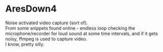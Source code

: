 # AresDown4
Noise activated video capture (sort of).  
From some snippets found online - endless loop checking the microphone/recorder for loud sound at some time intervals, and if it gets noisy, ffmpeg is used to capture video.  
I know, pretty silly. 
